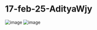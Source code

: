 # 17-feb-25-AdityaWjy
![image](https://github.com/user-attachments/assets/6af9a8bf-ac85-4b3e-b70d-eef3401782f3)
![image](https://github.com/user-attachments/assets/116fc46b-bb04-489d-9bb4-aded51c3174b)
